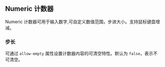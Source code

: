 <div class="demo-header">
<p class="overviewicon">
  <span class="wapi-form-numeric"/>
</p>

## Numeric 计数器

<nova-uxlink widget-name="Numeric"></nova-uxlink>

Numeric 计数器可用于输入数字,可自定义数值范围，步进大小。支持鼠标键盘增减。
</div>

### 步长

可通过 `allow-empty` 属性设置计数器内容的可清空特性。默认为 `false`，表示不可清空。

<nova-demo-view link="numeric/allow-empty"></nova-demo-view>

<br>
